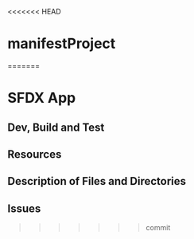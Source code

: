<<<<<<< HEAD
# manifestProject
=======
# SFDX  App

## Dev, Build and Test


## Resources


## Description of Files and Directories


## Issues


>>>>>>> commit
